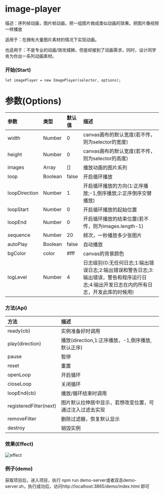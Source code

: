 # image-player
描述：序列帧动画，图片帧动画，把一组图片做成类似动画的效果。把图片像视频一样播放

适用于：在拥有大量图片素材的情况下实现动画。

也适用于：不是专业的动画/效攻城狮，但是却接到了动画需求，同时，设计同学肯为你出一系列动画素材。

### 开始(Start)
    
    let imagePlayer = new ImagePlayer(selector, options);

# 参数(Options)

|参数    |类型   |默认值      |描述          |
|:-------|:-----|:------------|:------------|
|width   |Number|0         |canvas画布的默认宽度(若不传，则为selector的宽度)|
|height  |Number|0         |canvas画布的默认宽度(若不传，则为selector的高度)|
|images  |Array |[]        |播放动画的图片系列|
|loop    |Boolean|false    |开启循环播放|
|loopDirection |Number|1   |开启循环播放的方向(1:正序播放;-1,倒序播放;2:正序倒序交替播放)|
|loopStart|Number|0    |开启循环播放的起始位置|
|loopEnd|Number|0    |开启循环播放的结束位置(若不传，则为images.length-1)|
|sequence|Number|20  |频次，一秒播放多少张图片|
|autoPlay|Boolean|false  |自动播放|
|bgColor|color|#fff  |canvas的背景颜色|
|logLevel|Number|4  |日志级别(0:无任何日志;1:输出错误日志;2:输出错误和警告日志;3:输出错误，警告和程序运行日志;4:输出开发日志在内的所有日志，开发此库的时候用)|

### 方法(Api)
|方法    |描述          |
|:-------|:------------|
|ready(cb) |实例准备好时调用|
|play(direction) |播放(direction,1:正序播放，-1,倒序播放,默认正序)|
|pause |暂停|
|reset |重置|
|openLoop |开启循环|
|closeLoop |关闭循环|
|loopEnd(cb) |播放/循环结束时调用|
|registeredFilter(next) |图片默认拉伸居中显示，若想改变位置，可通过注入过滤去实现|
|removeFilter |删除过滤器，恢复默认显示|
|destroy |销毁实例|

### 效果(Effect)
![effect](./demo/effect.gif)

### 例子(demo)
获取项目后，进入项目，执行 npm run demo-server或者双击demo-server.sh，执行成功后，访问http://localhost:3865/demo/index.html 即可
